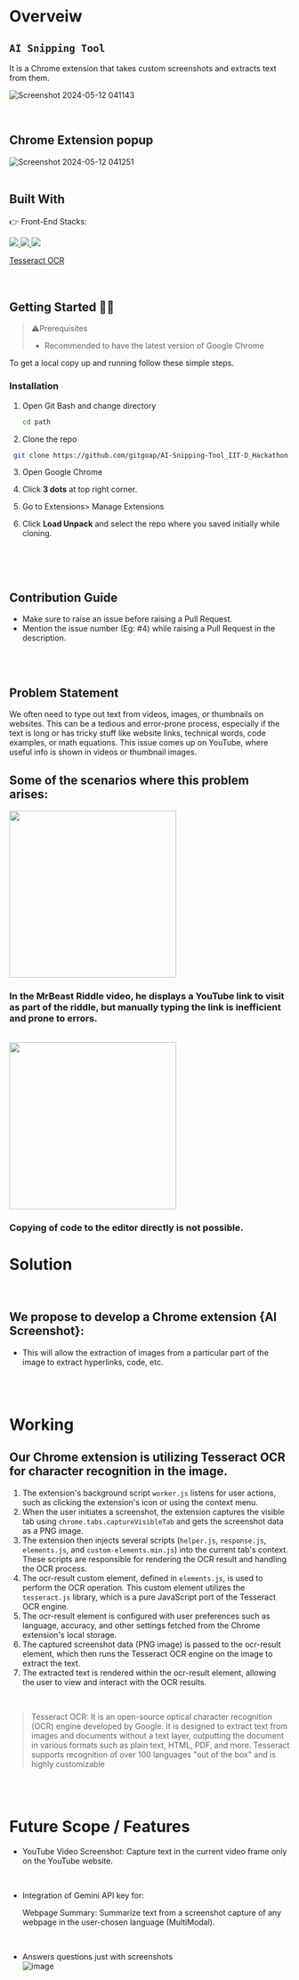 # Overveiw

## ```AI Snipping Tool```
It is a Chrome extension that takes custom screenshots and extracts text from them. 

![Screenshot 2024-05-12 041143](https://github.com/gitgoap/HackFest-24-IIT-Dhanbad/assets/117789470/ddbb446f-86e4-46e1-8c45-18115cdec83c)

</br>

## Chrome Extension popup



![Screenshot 2024-05-12 041251](https://github.com/gitgoap/HackFest-24-IIT-Dhanbad/assets/117789470/03af36c3-dd15-4d34-b026-ebaac0a65b4d)
</br></br>
## Built With

👉 Front-End Stacks:
<p align="left">
  <a href="](https://html.com">
    <img src="https://skillicons.dev/icons?i=html" />
  </a>
 <a href="https://www.css3.com">
    <img src="https://skillicons.dev/icons?i=css" />
  </a>

 <a href="https://www.javascript.com/">
    <img src="https://skillicons.dev/icons?i=js" />
  </a>

  
</p>

<a href="https://github.com/tesseract-ocr/tesseract">
 Tesseract OCR 
  </a>

  </br>
  </br>
  </br>

  ## Getting Started 👩‍💻

> ⚠️Prerequisites
>
> - Recommended to have the latest version of Google Chrome 


To get a local copy up and running follow these simple steps.


### Installation

1. Open Git Bash and change directory
   
   ``` sh
   cd path
   ``` 
3. Clone the repo

```sh
 git clone https://github.com/gitgoap/AI-Snipping-Tool_IIT-D_Hackathon.git
```

3. Open Google Chrome

4. Click **3 dots** at top right corner.

5. Go to Extensions>  Manage Extensions

6. Click **Load Unpack** and select the repo where you saved initially while cloning.


   </br></br></br>

## Contribution Guide
 - Make sure to raise an issue before raising a Pull Request.
 - Mention the issue number (Eg: #4) while raising a Pull Request in the description.
   
</br></br>
## Problem Statement

 We often need to type out text from videos, images, or thumbnails on websites. This can be a tedious and error-prone process, especially if the text is long or has tricky stuff like website links, technical words, code examples, or math equations. This issue comes up on YouTube, where useful info is shown in videos or thumbnail images.
</br>
## Some of the scenarios where this problem arises:
<img src ="https://github.com/gitgoap/HackFest-24-IIT-Dhanbad/assets/117789470/325fe373-5215-4602-b582-1e2d3e91d96c" height= 300 >

### In the MrBeast Riddle video, he displays a YouTube link to visit as part of the riddle, but manually typing the link is inefficient and prone to errors.


</br>








<img src ="https://github.com/gitgoap/HackFest-24-IIT-Dhanbad/assets/117789470/1d84b1e5-6e1e-49b4-aefc-3482b74f29d6" height= 300 >

</br>

### Copying of code to the editor directly is not possible.

# Solution


</br>

## We propose to develop a Chrome extension {AI Screenshot}:



-   This will allow the extraction of images from a particular part of the image to extract hyperlinks, code, etc. 











</br></br>





 #    Working

## Our Chrome extension is utilizing Tesseract OCR for character recognition in the image.
1. The extension's background script ```worker.js``` listens for user actions, such as clicking the extension's icon or using the context menu.
2. When the user initiates a screenshot, the extension captures the visible tab using ```chrome.tabs.captureVisibleTab``` and gets the screenshot data as a PNG image.
3. The extension then injects several scripts (```helper.js```, ```response.js```, ```elements.js```, and ```custom-elements.min.js```) into the current tab's context. These scripts are responsible for rendering the OCR result and handling the OCR process.
4. The ocr-result custom element, defined in ```elements.js```, is used to perform the OCR operation. This custom element utilizes the ```tesseract.js``` library, which is a pure JavaScript port of the Tesseract OCR engine.
5. The ocr-result element is configured with user preferences such as language, accuracy, and other settings fetched from the Chrome extension's local storage.
6. The captured screenshot data (PNG image) is passed to the ocr-result element, which then runs the Tesseract OCR engine on the image to extract the text.
7. The extracted text is rendered within the ocr-result element, allowing the user to view and interact with the OCR results.

 
</br>



> Tesseract OCR: It is an open-source optical character recognition (OCR) engine developed by Google. It is designed to extract text from images and documents without a text layer, outputting the document in various formats such as plain text, HTML, PDF, and more. Tesseract supports recognition of over 100 languages "out of the box" and is highly customizable

</br></br>

# Future Scope / Features

- YouTube Video Screenshot: Capture text in the current video frame only on the YouTube website. 

  </br>
  
- Integration of Gemini API key for:

   Webpage Summary: Summarize text from a screenshot capture of any webpage in the user-chosen language (MultiModal).
  
</br>

- Answers questions just with screenshots  
  ![image](https://github.com/gitgoap/HackFest-24-IIT-Dhanbad/assets/117789470/1592f070-2e07-436b-b268-dc25be5e8e53)

















 
 




